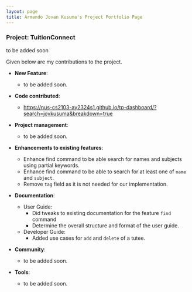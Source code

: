```yaml
---
layout: page
title: Armando Jovan Kusuma's Project Portfolio Page
---
```


### Project: TuitionConnect

to be added soon

Given below are my contributions to the project.

* **New Feature**:
  * to be added soon.
  
* **Code contributed**:
  * https://nus-cs2103-ay2324s1.github.io/tp-dashboard/?search=jovkusuma&breakdown=true

* **Project management**:
  * to be added soon.

* **Enhancements to existing features**:
    * Enhance find command to be able search for names and subjects using partial keywords.
    * Enhance find command to be able to search for at least one of `name` and `subject`.
    * Remove `tag` field as it is not needed for our implementation. 

* **Documentation**:
  * User Guide:
    * Did tweaks to existing documentation for the feature `find` command
    * Determine the overall structure and format of the user guide.
  * Developer Guide:
    * Added use cases for `add` and `delete` of a tutee.

* **Community**:
  * to be added soon.

* **Tools**:
  * to be added soon.
